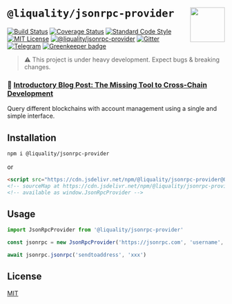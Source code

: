 # `@liquality/jsonrpc-provider` <img align="right" src="https://raw.githubusercontent.com/liquality/chainabstractionlayer/master/liquality-logo.png" height="80px" />


[![Build Status](https://travis-ci.com/liquality/chainabstractionlayer.svg?branch=master)](https://travis-ci.com/liquality/chainabstractionlayer)
[![Coverage Status](https://coveralls.io/repos/github/liquality/chainabstractionlayer/badge.svg?branch=master)](https://coveralls.io/github/liquality/chainabstractionlayer?branch=master)
[![Standard Code Style](https://img.shields.io/badge/codestyle-standard-brightgreen.svg)](https://github.com/standard/standard)
[![MIT License](https://img.shields.io/badge/license-MIT-brightgreen.svg)](../../LICENSE.md)
[![@liquality/jsonrpc-provider](https://img.shields.io/npm/dt/@liquality/jsonrpc-provider.svg)](https://npmjs.com/package/@liquality/jsonrpc-provider)
[![Gitter](https://img.shields.io/gitter/room/liquality/Lobby.svg)](https://gitter.im/liquality/Lobby?source=orgpage)
[![Telegram](https://img.shields.io/badge/chat-on%20telegram-blue.svg)](https://t.me/Liquality) [![Greenkeeper badge](https://badges.greenkeeper.io/liquality/chainabstractionlayer.svg)](https://greenkeeper.io/)

> :warning: This project is under heavy development. Expect bugs & breaking changes.

### :pencil: [Introductory Blog Post: The Missing Tool to Cross-Chain Development](https://medium.com/liquality/the-missing-tool-to-cross-chain-development-2ebfe898efa1)


Query different blockchains with account management using a single and simple interface.


## Installation

```bash
npm i @liquality/jsonrpc-provider
```

or

```html
<script src="https://cdn.jsdelivr.net/npm/@liquality/jsonrpc-provider@0.2.2/dist/jsonrpc-provider.min.js"></script>
<!-- sourceMap at https://cdn.jsdelivr.net/npm/@liquality/jsonrpc-provider@0.2.2/dist/jsonrpc-provider.min.js.map -->
<!-- available as window.JsonRpcProvider -->
```


## Usage

```js
import JsonRpcProvider from '@liquality/jsonrpc-provider'

const jsonrpc = new JsonRpcProvider('https://jsonrpc.com', 'username', 'password')

await jsonrpc.jsonrpc('sendtoaddress', 'xxx')
```


## License

[MIT](../../LICENSE.md)
